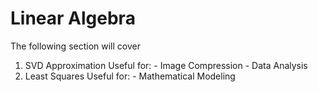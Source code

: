 # Linear Algebra
The following section will cover

1. SVD Approximation
	Useful for:
		- Image Compression
		- Data Analysis
2. Least Squares
	Useful for:
		- Mathematical Modeling
